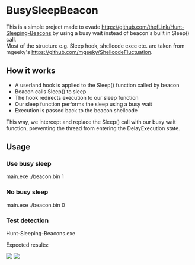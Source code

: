 # BusySleepBeacon

This is a simple project made to evade https://github.com/thefLink/Hunt-Sleeping-Beacons by using a busy wait instead of beacon's built in Sleep() call.  
Most of the structure e.g.  Sleep hook, shellcode exec etc. are taken from mgeeky's https://github.com/mgeeky/ShellcodeFluctuation.

## How it works

- A userland hook is applied to the Sleep() function called by beacon
- Beacon calls Sleep() to sleep
- The hook redirects execution to our sleep function
- Our sleep function performs the sleep using a busy wait
- Execution is passed back to the beacon shellcode

This way, we intercept and replace the Sleep() call with our busy wait function, preventing the thread from entering the DelayExecution state.

## Usage
### Use busy sleep
main.exe ./beacon.bin 1
### No busy sleep
main.exe ./beacon.bin 0

### Test detection
Hunt-Sleeping-Beacons.exe

Expected results:

![](https://i.imgur.com/OMgMQMa.png)
![](https://i.imgur.com/CSyyMjI.png)
